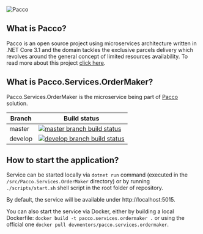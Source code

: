 ![Pacco](https://raw.githubusercontent.com/devmentors/Pacco/master/assets/pacco_logo.png)

**What is Pacco?**
----------------

Pacco is an open source project using microservices architecture written in .NET Core 3.1 and the domain tackles the exclusive parcels delivery which revolves around the general concept of limited resources availability. To read more about this project [click here](https://github.com/devmentors/Pacco).

**What is Pacco.Services.OrderMaker?**
----------------

Pacco.Services.OrderMaker is the microservice being part of [Pacco](https://github.com/devmentors/Pacco) solution.

|Branch             |Build status                                                  
|-------------------|-----------------------------------------------------
|master             |[![master branch build status](https://api.travis-ci.org/devmentors/Pacco.Services.OrderMaker.svg?branch=master)](https://travis-ci.org/devmentors/Pacco.Services.OrderMaker)
|develop            |[![develop branch build status](https://api.travis-ci.org/devmentors/Pacco.Services.OrderMaker.svg?branch=develop)](https://travis-ci.org/devmentors/Pacco.Services.OrderMaker/branches)

**How to start the application?**
----------------

Service can be started locally via `dotnet run` command (executed in the `/src/Pacco.Services.OrderMaker` directory) or by running `./scripts/start.sh` shell script in the root folder of repository.

By default, the service will be available under http://localhost:5015.

You can also start the service via Docker, either by building a local Dockerfile: `docker build -t pacco.services.ordermaker .` or using the official one `docker pull devmentors/pacco.services.ordermaker`.